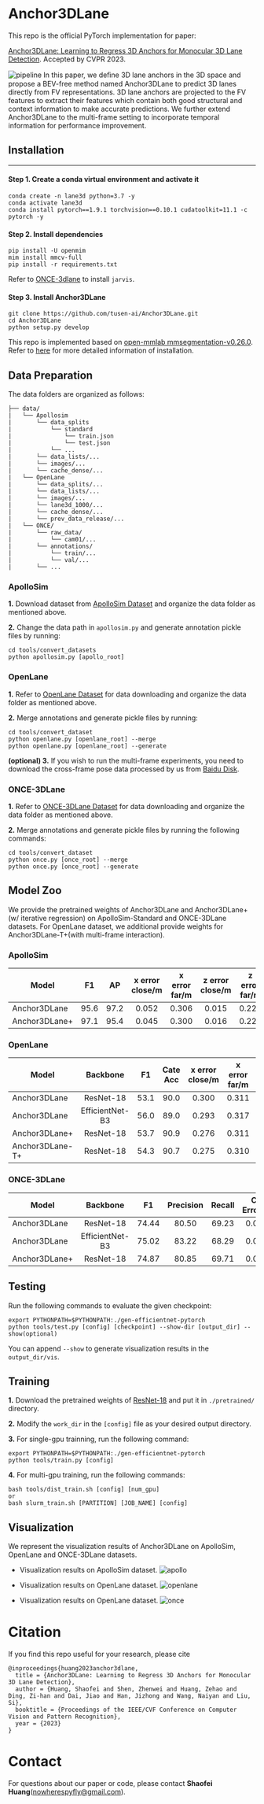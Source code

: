 # Anchor3DLane
This repo is the official PyTorch implementation for paper:

[Anchor3DLane: Learning to Regress 3D Anchors for Monocular 3D Lane Detection](https://arxiv.org/abs/2301.02371). Accepted by CVPR 2023.

![pipeline](images/pipeline.png)
In this paper, we deﬁne 3D lane anchors in the 3D space and propose a BEV-free method named Anchor3DLane to predict 3D lanes directly from FV representations. 3D lane anchors are projected to the FV features to extract their features which contain both good structural and context information to make accurate predictions. We further extend Anchor3DLane to the multi-frame setting to incorporate temporal information for performance improvement.
## Installation
---

#### **Step 1.** Create a conda virtual environment and activate it
```
conda create -n lane3d python=3.7 -y
conda activate lane3d
conda install pytorch==1.9.1 torchvision==0.10.1 cudatoolkit=11.1 -c pytorch -y
```

#### **Step 2.** Install dependencies
```
pip install -U openmim
mim install mmcv-full
pip install -r requirements.txt
```
Refer to [ONCE-3dlane](https://github.com/once-3dlanes/once_3dlanes_benchmark/tree/master/wheels) to install `jarvis`.

#### **Step 3.** Install Anchor3DLane
```
git clone https://github.com/tusen-ai/Anchor3DLane.git
cd Anchor3DLane
python setup.py develop
```

This repo is implemented based on [open-mmlab mmsegmentation-v0.26.0](https://github.com/open-mmlab/mmsegmentation/tree/v0.26.0). Refer to [here](https://github.com/open-mmlab/mmsegmentation/blob/v0.26.0/docs/en/get_started.md#installation) for more detailed information of installation.

## Data Preparation
The data folders are organized as follows:
```
├── data/
|   └── Apollosim
|       └── data_splits
|           └── standard
|               └── train.json
|               └── test.json
|           └── ...
|       └── data_lists/...
|       └── images/...
|       └── cache_dense/...
|   └── OpenLane
|       └── data_splits/...
|       └── data_lists/...
|       └── images/...
|       └── lane3d_1000/...
|       └── cache_dense/...
|       └── prev_data_release/...
|   └── ONCE/
|       └── raw_data/
|           └── cam01/...
|       └── annotations/
|           └── train/...
|           └── val/...
|       └── ...
```
### ApolloSim
**1.** Download dataset from [ApolloSim Dataset](https://github.com/yuliangguo/3D_Lane_Synthetic_Dataset) and organize the data folder as mentioned above.

**2.** Change the data path in `apollosim.py` and generate annotation pickle files by running:
```
cd tools/convert_datasets
python apollosim.py [apollo_root]
```

### OpenLane
**1.** Refer to [OpenLane Dataset](https://github.com/OpenDriveLab/OpenLane) for data downloading and organize the data folder as mentioned above.

**2.** Merge annotations and generate pickle files by running:
```
cd tools/convert_dataset
python openlane.py [openlane_root] --merge
python openlane.py [openlane_root] --generate
```

**(optional) 3.** If you wish to run the multi-frame experiments, you need to download the cross-frame pose data processed by us from [Baidu Disk](https://pan.baidu.com/s/1fxwyLeueTQKg6iBhFeIAog?pwd=7qkx).

### ONCE-3DLane
**1.** Refer to [ONCE-3DLane Dataset](https://github.com/once-3dlanes/once_3dlanes_benchmark) for data downloading and organize the data folder as mentioned above.

**2.** Merge annotations and generate pickle files by running the following commands:
```
cd tools/convert_dataset
python once.py [once_root] --merge
python once.py [once_root] --generate
```

## Model Zoo
We provide the pretrained weights of Anchor3DLane and Anchor3DLane+(w/ iterative regression) on ApolloSim-Standard and ONCE-3DLane datasets. 
For OpenLane dataset, we additional provide weights for Anchor3DLane-T+(with multi-frame interaction).

### ApolloSim

Model | F1 | AP | x error close/m | x error far/m | z error close/m | z error far/m | Baidu Disk Link
--- |:---:|:---:|:---:|:---:|:---:|:---:|---:
Anchor3DLane | 95.6 | 97.2 | 0.052 | 0.306 | 0.015 | 0.223 | [download](https://pan.baidu.com/s/1HPYxsNNSOO5CY7-RwAt9cw?pwd=bqvy)
Anchor3DLane+ | 97.1 | 95.4 | 0.045 | 0.300 | 0.016 | 0.223 | [download](https://pan.baidu.com/s/1f4Ssts_cUU7kGtXUyRulLA?pwd=pfe5)

### OpenLane

Model | Backbone | F1 | Cate Acc | x error close/m | x error far/m | z error close/m | z error far/m | Baidu Disk Link
--- |:---:|:---:|:---:|:---:|:---:|:---:|:---:|---:
Anchor3DLane | ResNet-18 | 53.1 | 90.0 | 0.300 | 0.311 | 0.103 | 0.139 | [download](https://pan.baidu.com/s/1doS4NzNdxjjuKLTazVvQFw?pwd=b7b5)
Anchor3DLane | EfficientNet-B3 | 56.0 | 89.0 | 0.293 | 0.317 | 0.103 | 0.130 | To be added
Anchor3DLane+ | ResNet-18 | 53.7 | 90.9 | 0.276 | 0.311 | 0.107 | 0.138 | [download](https://pan.baidu.com/s/1n1kzIWKCEY9VOBuyi5RU_g?pwd=ew8k)
Anchor3DLane-T+ | ResNet-18 | 54.3 | 90.7 | 0.275 | 0.310 | 0.105 | 0.135 | [download](https://pan.baidu.com/s/1aEzaqONTa93xQlacQL_N8g?pwd=ymk2)

### ONCE-3DLane
Model | Backbone | F1 | Precision | Recall | CD Error/m | Baidu Disk Link
--- |:---:|:---:|:---:|:---:|:---:|---:
Anchor3DLane | ResNet-18 | 74.44 | 80.50 | 69.23 | 0.064 | [download](https://pan.baidu.com/s/1-vjriECcWQrVCCb-iumR8w?pwd=8nrc)
Anchor3DLane | EfficientNet-B3 | 75.02 | 83.22 | 68.29 | 0.064 | To be added
Anchor3DLane+ | ResNet-18 | 74.87 | 80.85 | 69.71 | 0.060 | [download](https://pan.baidu.com/s/1wNx1MY1fhLJJdYWT2P5JDA?pwd=q2xk)

## Testing
Run the following commands to evaluate the given checkpoint:
```
export PYTHONPATH=$PYTHONPATH:./gen-efficientnet-pytorch
python tools/test.py [config] [checkpoint] --show-dir [output_dir] --show(optional)
```
You can append `--show` to generate visualization results in the `output_dir/vis`.

## Training
**1.** Download the pretrained weights of [ResNet-18](https://pan.baidu.com/s/1bahxlmC5EKHYL4vVt1pTlg?pwd=vjtx) and put it in `./pretrained/` directory.

**2.** Modify the `work_dir` in the `[config]` file as your desired output directory.

**3.** For single-gpu trainning, run the following command:
```
export PYTHONPATH=$PYTHONPATH:./gen-efficientnet-pytorch
python tools/train.py [config]
```

**4.** For multi-gpu training, run the following commands:
```
bash tools/dist_train.sh [config] [num_gpu] 
or
bash slurm_train.sh [PARTITION] [JOB_NAME] [config]
```

## Visualization
We represent the visualization results of Anchor3DLane on ApolloSim, OpenLane and ONCE-3DLane datasets.

* Visualization results on ApolloSim dataset.
![apollo](images/vis_apollo.png)

* Visualization results on OpenLane dataset.
![openlane](images/vis_openlane.png)

* Visualization results on OpenLane dataset.
![once](images/vis_once.png)


# Citation
If you find this repo useful for your research, please cite
```
@inproceedings{huang2023anchor3dlane,
  title = {Anchor3DLane: Learning to Regress 3D Anchors for Monocular 3D Lane Detection},
  author = {Huang, Shaofei and Shen, Zhenwei and Huang, Zehao and Ding, Zi-han and Dai, Jiao and Han, Jizhong and Wang, Naiyan and Liu, Si},
  booktitle = {Proceedings of the IEEE/CVF Conference on Computer Vision and Pattern Recognition},
  year = {2023}
}
```
# Contact
For questions about our paper or code, please contact **Shaofei Huang**(nowherespyfly@gmail.com).
